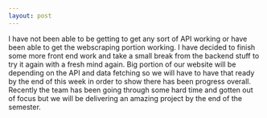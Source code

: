 ```yaml
---
layout: post
---
```


I have not been able to be getting to get any sort of API working or have been able to get the webscraping portion working. I have decided to finish some more front end work and take a small break from the backend stuff to try it again with a fresh mind again. Big portion of our website will be depending on the API and data fetching so we will have to have that ready by the end of this week in order to show there has been progress overall. Recently the team has been going through some hard time and gotten out of focus but we will be delivering an amazing project by the end of the semester.
